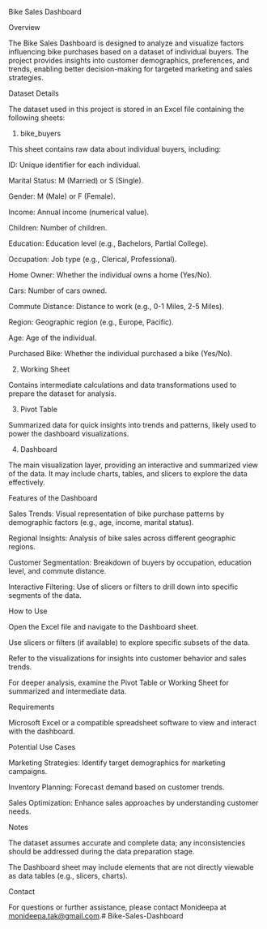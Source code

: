 Bike Sales Dashboard

Overview

The Bike Sales Dashboard is designed to analyze and visualize factors influencing bike purchases based on a dataset of individual buyers. The project provides insights into customer demographics, preferences, and trends, enabling better decision-making for targeted marketing and sales strategies.

Dataset Details

The dataset used in this project is stored in an Excel file containing the following sheets:

1. bike_buyers

This sheet contains raw data about individual buyers, including:

ID: Unique identifier for each individual.

Marital Status: M (Married) or S (Single).

Gender: M (Male) or F (Female).

Income: Annual income (numerical value).

Children: Number of children.

Education: Education level (e.g., Bachelors, Partial College).

Occupation: Job type (e.g., Clerical, Professional).

Home Owner: Whether the individual owns a home (Yes/No).

Cars: Number of cars owned.

Commute Distance: Distance to work (e.g., 0-1 Miles, 2-5 Miles).

Region: Geographic region (e.g., Europe, Pacific).

Age: Age of the individual.

Purchased Bike: Whether the individual purchased a bike (Yes/No).

2. Working Sheet

Contains intermediate calculations and data transformations used to prepare the dataset for analysis.

3. Pivot Table

Summarized data for quick insights into trends and patterns, likely used to power the dashboard visualizations.

4. Dashboard

The main visualization layer, providing an interactive and summarized view of the data. It may include charts, tables, and slicers to explore the data effectively.

Features of the Dashboard

Sales Trends: Visual representation of bike purchase patterns by demographic factors (e.g., age, income, marital status).

Regional Insights: Analysis of bike sales across different geographic regions.

Customer Segmentation: Breakdown of buyers by occupation, education level, and commute distance.

Interactive Filtering: Use of slicers or filters to drill down into specific segments of the data.

How to Use

Open the Excel file and navigate to the Dashboard sheet.

Use slicers or filters (if available) to explore specific subsets of the data.

Refer to the visualizations for insights into customer behavior and sales trends.

For deeper analysis, examine the Pivot Table or Working Sheet for summarized and intermediate data.

Requirements

Microsoft Excel or a compatible spreadsheet software to view and interact with the dashboard.

Potential Use Cases

Marketing Strategies: Identify target demographics for marketing campaigns.

Inventory Planning: Forecast demand based on customer trends.

Sales Optimization: Enhance sales approaches by understanding customer needs.

Notes

The dataset assumes accurate and complete data; any inconsistencies should be addressed during the data preparation stage.

The Dashboard sheet may include elements that are not directly viewable as data tables (e.g., slicers, charts).

Contact

For questions or further assistance, please contact Monideepa at monideepa.tak@gmail.com.# Bike-Sales-Dashboard
